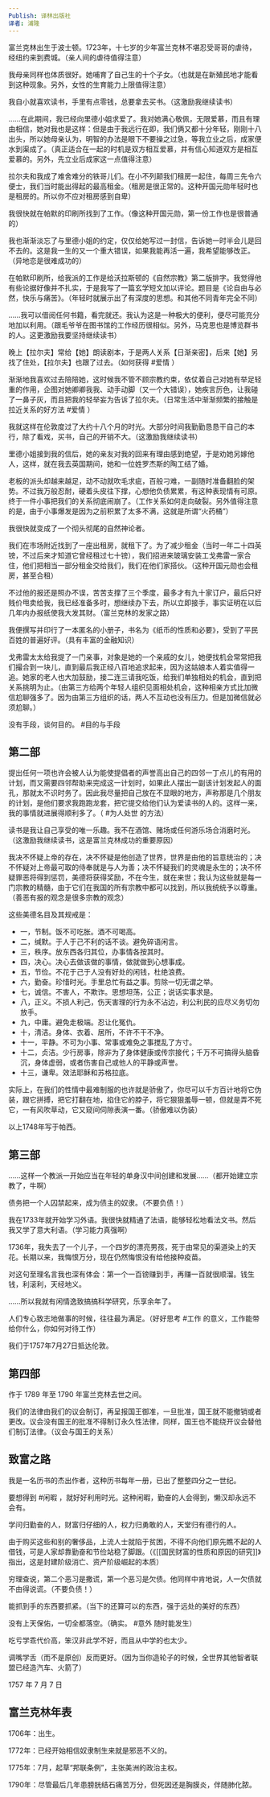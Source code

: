 ```yaml
---
Publish: 译林出版社
译者: 浦隆
---
```

富兰克林出生于波士顿。1723年，十七岁的少年富兰克林不堪忍受哥哥的虐待，经纽约来到费城。（亲人间的虐待值得注意）

我母亲同样也体质很好。她哺育了自己生的十个子女。（也就是在新殖民地才能看到这种现象。另外，女性的生育能力上限值得注意）

我自小就喜欢读书，手里有点零钱，总要拿去买书。（这激励我继续读书）

……在此期间，我已经向里德小姐求爱了。我对她满心敬佩，无限爱慕，而且有理由相信，她对我也是这样：但是由于我远行在即，我们俩又都十分年轻，刚刚十八出头，所以她母亲认为，明智的办法是眼下不要操之过急，等我立业之后，成家便水到渠成了。（真正适合在一起的时机是双方相互爱慕，并有信心知道双方是相互爱慕的。另外，先立业后成家这一点值得注意）

拉尔夫和我成了难舍难分的铁哥儿们。在小不列颠我们租房一起住，每周三先令六便士，我们当时能出得起的最高租金。（租房是很正常的。这种开国元勋年轻时也是租房的。所以你不应对租房感到自卑）

我很快就在帕默的印刷所找到了工作。（像这种开国元勋，第一份工作也是很普通的）

我也渐渐淡忘了与里德小姐的约定，仅仅给她写过一封信，告诉她一时半会儿是回不去的。这是我一生的又一个重大错误，如果我能再活一遍，我希望能够改正。（异地恋是很难成功的）

在帕默印刷所，给我派的工作是给沃拉斯顿的《自然宗教》第二版排字。我觉得他有些论据好像并不扎实，于是我写了一篇玄学短文加以评论。题目是《论自由与必然，快乐与痛苦》。（年轻时就展示出了有深度的思想。和其他不同青年完全不同）

……我可以借阅任何书籍，看完就还。我认为这是一种极大的便利，便尽可能充分地加以利用。（跟毛爷爷在图书馆的工作经历很相似。另外，马克思也是博览群书的人。这更激励我要坚持继续读书）

晚上【拉尔夫】常给【她】朗读剧本，于是两人关系【日渐亲密】，后来【她】另找了住处，【拉尔夫】也跟了过去。（如何获得 #爱情 ）

渐渐地我喜欢过去陪陪她，这时候我不管不顾宗教约束，依仗着自己对她有举足轻重的作用，企图对她卿卿我我、动手动脚（又一个大错误），她疾言厉色，让我碰了一鼻子灰，而且把我的轻举妄为告诉了拉尔夫。（日常生活中渐渐频繁的接触是拉近关系的好方法 #爱情 ）

我就这样在伦敦度过了大约十八个月的时光。大部分时间我勤勤恳恳干自己的本行，除了看戏，买书，自己的开销不大。（这激励我继续读书）

里德小姐接到我的信后，她的亲友对我的回来有理由感到绝望，于是劝她另嫁他人，这样，就在我去英国期间，她和一位姓罗杰斯的陶工结了婚。

老板的派头却越来越足，动不动就吹毛求疵，百般刁难，一副随时准备翻脸的架势。不过我万般忍耐，硬着头皮往下撑，心想他负债累累，有这种表现情有可原。终于一件小事把我们的关系彻底闹崩了。（工作关系如何走向破裂。另外值得注意的是，由于小事爆发是因为之前积累了太多不满，这就是所谓“火药桶”）

我很快就变成了一个彻头彻尾的自然神论者。

我们在市场附近找到了一座出租房，就租下了。为了减少租金（当时一年二十四英镑，不过后来才知道它曾经租过七十镑），我们招进来玻璃安装工戈弗雷一家合住，他们把相当一部分租金交给我们，我们在他们家搭伙。（这种开国元勋也会租房，甚至合租）

不过他的报还是照办不误，苦苦支撑了三个季度，最多才有九十家订户，最后只好贱价甩卖给我，我已经准备多时，想继续办下去，所以立即接手，事实证明在以后几年内办报纸使我大发其财。（富兰克林的发家之路）

我便撰写并印行了一本匿名的小册子，书名为《纸币的性质和必要》，受到了平民百姓的普遍好评。（具有丰富的金融知识）

戈弗雷太太给我提了一门亲事，对象是她的一个亲戚的女儿，她便找机会常常把我们撮合到一块儿，直到最后我正经八百地追求起来，因为这姑娘本人着实值得一追。她家的老人也大加鼓励，接二连三请我吃饭，给我们单独相处的机会，直到把关系挑明为止。（由第三方给两个年轻人组织见面相处机会，这种相亲方式比加微信尬聊强多了。因为由第三方组织的话，两人不互动也没有压力。但是加微信就必须尬聊。）

没有手段，谈何目的。 #目的与手段

## 第二部

提出任何一项也许会被人认为能使提倡者的声誉高出自己的四邻一丁点儿的有用的计划，而又需要四邻帮助来完成这一计划时，如果此人摆出一副该计划发起人的面孔，那就太不识时务了。因此我尽量把自己放在不显眼的地方，声称那是几个朋友的计划，是他们要求我跑跑龙套，把它提交给他们认为爱读书的人的。这样一来，我的事情就进展得顺利多了。（ #为人处世 的方法）

读书是我让自己享受的唯一乐趣。我不在酒馆、赌场或任何游乐场合消磨时光。（这激励我继续读书，这是富兰克林成功的重要原因）

我决不怀疑上帝的存在，决不怀疑是他创造了世界，世界是由他的旨意统治的；决不怀疑对上帝最可取的侍奉就是与人为善；决不怀疑我们的灵魂是永生的；决不怀疑罪恶将得到惩罚，美德将获得奖励，不在今生，就在来世；我认为这些就是每一门宗教的精髓，由于它们在我国的所有宗教中都可以找到，所以我统统予以尊重。（善恶有报的观念是很多宗教的观念）

这些美德名目及其规戒是：
- 一，节制。饭不可吃胀。酒不可喝高。
- 二，缄默。于人于己不利的话不谈。避免碎语闲言。
- 三，秩序。放东西各归其位，办事情各按其时。
- 四，决心。决心去做该做的事情，做就做到心想事成。
- 五，节俭。不花于己于人没有好处的闲钱，杜绝浪费。
- 六，勤奋。珍惜时光。手里总忙有益之事。剪除一切无谓之举。
- 七，诚信。不害人，不欺诈。思想坦荡，公正；说话实事求是。
- 八，正义。不损人利己，伤天害理的行为永不沾边，利公利民的应尽义务切勿放手。
- 九，中庸。避免走极端。忍让化冤仇。
- 十，清洁。身体、衣着、居所，不许不干不净。
- 十一，平静。不可为小事、常事或难免之事搅乱了方寸。
- 十二，贞洁。少行房事，除非为了身体健康或传宗接代；千万不可搞得头脑昏沉，身体虚弱，或者伤害自己或他人的平静或声誉。
- 十三，谦卑。效法耶稣和苏格拉底。

实际上，在我们的性情中最难制服的也许就是骄傲了，你尽可以千方百计地将它伪装，跟它拼搏，把它打翻在地，掐住它的脖子，将它狠狠羞辱一顿，但就是弄不死它，一有风吹草动，它又窥间伺隙表演一番。（骄傲难以伪装）

以上1748年写于帕西。

## 第三部

……这样一个教派一开始应当在年轻的单身汉中间创建和发展……（都开始建立宗教了，牛啊）

债务把一个人囚禁起来，成为债主的奴隶。（不要负债！）

我在1733年就开始学习外语。我很快就精通了法语，能够轻松地看法文书。然后我又学了意大利语。（学习能力真强啊）

1736年，我失去了一个儿子，一个四岁的漂亮男孩，死于由常见的渠道染上的天花。长期以来，我悔恨万分，现在仍然悔恨没有给他接种疫苗。

对这句至理名言我也深有体会：第一个一百镑赚到手，再赚一百就很顺溜。钱生钱，利滚利，天经地义。

……所以我就有闲情逸致搞搞科学研究，乐享余年了。

人们专心致志地做事的时候，往往最为满足。（好好思考 #工作 的意义，工作能带给你什么，你如何对待工作）

我们于1757年7月27日抵达伦敦。

## 第四部

作于 1789 年至 1790 年富兰克林去世之间。

我们的法律由我们的议会制订，再呈报国王御准，一旦批准，国王就不能撤销或者更改。议会没有国王的批准不得制订永久性法律，同样，国王也不能绕开议会替他们制订法律。（议会与国王的关系）

## 致富之路

我是一名历书的杰出作者，这种历书每年一册，已出了整整四分之一世纪。

要想得到 #闲暇 ，就好好利用时光。这种闲暇，勤奋的人会得到，懒汉却永远不会有。

学问归勤奋的人，财富归仔细的人，权力归勇敢的人，天堂归有德行的人。

由于购买这些和别的奢侈品，上流人士就陷于贫困，不得不向他们原先瞧不起的人借钱，可是人家却靠勤奋和节俭站稳了脚跟。（《[[国民财富的性质和原因的研究]]》指出，这是封建阶级消亡、资产阶级崛起的本质）

穷理查说，第二个恶习是撒谎，第一个恶习是欠债。他同样中肯地说，人一欠债就不由得说谎。（不要负债！）

能抓到手的东西要抓紧。（当下的还算可以的东西，强于远处的美好的东西）

没有上天保佑，一切全都落空。（确实。 #意外 随时能发生）

吃亏学乖代价高，笨汉非此学不好，而且从中学的也太少。

调嘴学舌（而不是原创）反而更好。（因为当你造轮子的时候，全世界其他智者联盟已经造汽车、火箭了）

1757 年 7 月 7 日

## 富兰克林年表

1706年：出生。

1772年：已经开始相信奴隶制生来就是邪恶不义的。

1775年：7月，起草“邦联条例”，主张美洲的政治主权。

1790年：尽管最后几年患膀胱结石痛苦万分，但死因还是胸膜炎，伴随肺化脓。